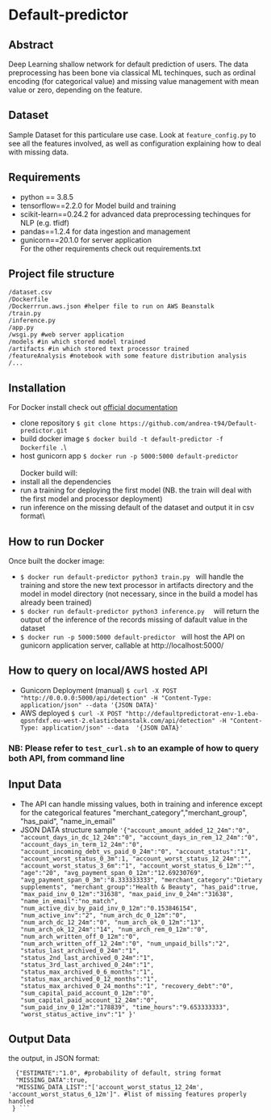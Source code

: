 # Default-predictor

## Abstract
Deep Learning shallow network for default prediction of users. The data preprocessing has been bone via classical ML techinques, such as ordinal encoding (for categorical value) and missing value management with mean value or zero, depending on the feature.

## Dataset
Sample Dataset for this particulare use case. Look at ```feature_config.py``` to see all the features involved, as well as configuration explaining how to deal with missing data.

## Requirements
- python == 3.8.5
- tensorflow==2.2.0 for Model build and training
- scikit-learn==0.24.2 for advanced data preprocessing techinques for NLP (e.g. tfidf)
- pandas==1.2.4 for data ingestion and management
- gunicorn==20.1.0 for server application \
For the other requirements check out requirements.txt

## Project file structure

```
/dataset.csv
/Dockerfile
/Dockerrrun.aws.json #helper file to run on AWS Beanstalk
/train.py
/inference.py
/app.py
/wsgi.py #web server application
/models #in which stored model trained
/artifacts #in which stored text processor trained
/featureAnalysis #notebook with some feature distribution analysis
/...
```

## Installation
For Docker install check out [official documentation](https://docs.docker.com/get-docker/)
- clone repository ```
$ git clone https://github.com/andrea-t94/Default-predictor.git ```
- build docker image ```
$ docker build -t default-predictor -f Dockerfile . ```\
- host gunicorn app ```
$ docker run -p 5000:5000 default-predictor ```\
\
Docker build will:
- install all the dependencies
- run a training for deploying the first model (NB. the train will deal with the first model and processor deployment)
- run inference on the missing default of the dataset and output it in csv format\

## How to run Docker
Once built the docker image:
- ```$ docker run default-predictor python3 train.py ``` will handle the training and store the new text processor in artifacts directory and the model in model directory (not necessary, since in the build a model has already been trained)
- ```$ docker run default-predictor python3 inference.py  ``` will return the output of the inference of the records missing of dafault value in the dataset
- ```$ docker run -p 5000:5000 default-predictor ``` will host the API on gunicorn application server, callable at http://localhost:5000/

## How to query on local/AWS hosted API
- Gunicorn Deployment (manual) ``` $ curl -X POST "http://0.0.0.0:5000/api/detection" -H "Content-Type: application/json" --data '{JSON DATA}' ```
- AWS deployed ``` $ curl -X POST "http://defaultpredictorat-env-1.eba-qpsnfdxf.eu-west-2.elasticbeanstalk.com/api/detection" -H "Content-Type: application/json" --data  '{JSON DATA}' ```
### NB: Please refer to ``` test_curl.sh ``` to an example of how to query both API, from command line

## Input Data
- The API can handle missing values, both in training and inference except for the categorical features  "merchant_category","merchant_group", "has_paid", "name_in_email"
- JSON DATA structure sample ``` '{"account_amount_added_12_24m":"0",
 "account_days_in_dc_12_24m":"0",
 "account_days_in_rem_12_24m":"0",
 "account_days_in_term_12_24m":"0",
 "account_incoming_debt_vs_paid_0_24m":"0",
 "account_status":"1",
 "account_worst_status_0_3m":1,
 "account_worst_status_12_24m":"",
 "account_worst_status_3_6m":"1",
 "account_worst_status_6_12m":"",
 "age":"20",
 "avg_payment_span_0_12m":"12.69230769",
 "avg_payment_span_0_3m":"8.333333333",
 "merchant_category":"Dietary supplements",
 "merchant_group":"Health & Beauty",
 "has_paid":true,
 "max_paid_inv_0_12m":"31638",
 "max_paid_inv_0_24m":"31638",
 "name_in_email":"no_match",
 "num_active_div_by_paid_inv_0_12m":"0.153846154",
 "num_active_inv":"2",
 "num_arch_dc_0_12m":"0",
 "num_arch_dc_12_24m":"0",
 "num_arch_ok_0_12m":"13",
 "num_arch_ok_12_24m":"14",
 "num_arch_rem_0_12m":"0",
 "num_arch_written_off_0_12m":"0",
 "num_arch_written_off_12_24m":"0",
 "num_unpaid_bills":"2",
 "status_last_archived_0_24m":"1",
 "status_2nd_last_archived_0_24m":"1",
 "status_3rd_last_archived_0_24m":"1",
 "status_max_archived_0_6_months":"1",
 "status_max_archived_0_12_months":"1",
 "status_max_archived_0_24_months":"1",
 "recovery_debt":"0",
 "sum_capital_paid_account_0_12m":"0",
 "sum_capital_paid_account_12_24m":"0",
 "sum_paid_inv_0_12m":"178839",
 "time_hours":"9.653333333",
 "worst_status_active_inv":"1"
 }' ```

## Output Data
the output, in JSON format:
``` {"message":
  {"ESTIMATE":"1.0", #probability of default, string format
  "MISSING_DATA":true,
  "MISSING_DATA_LIST":"['account_worst_status_12_24m', 'account_worst_status_6_12m']". #list of missing features properly handled
 } ```
 
